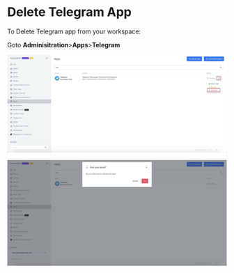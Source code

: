 # Delete Telegram App

To Delete Telegram app from your workspace:

Goto **Adminisitration**&gt;**Apps**&gt;**Telegram**

![](../../../../../.gitbook/assets/image%20%28575%29.png)

![](../../../../../.gitbook/assets/image%20%28572%29.png)

